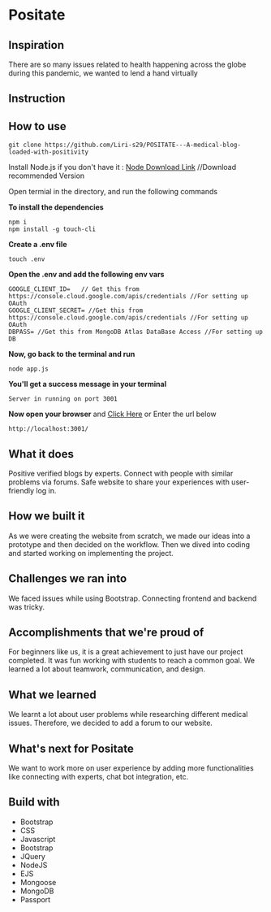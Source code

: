 # Positate

## Inspiration
<p>
  There are so many issues related to health happening across the globe during this pandemic, we wanted to lend a hand virtually
</p>

## Instruction 
## How to use
```
git clone https://github.com/Liri-s29/POSITATE---A-medical-blog-loaded-with-positivity
```
Install Node.js if you don't have it : [Node Download Link](https://nodejs.org/en/) //Download recommended Version <br>

Open termial in the directory, and run the following commands<br>

**To install the dependencies**
```
npm i 
npm install -g touch-cli
``` 
**Create a .env file**
```
touch .env
```
**Open the .env and add the following env vars**
```
GOOGLE_CLIENT_ID=   // Get this from https://console.cloud.google.com/apis/credentials //For setting up OAuth
GOOGLE_CLIENT_SECRET= //Get this from https://console.cloud.google.com/apis/credentials //For setting up OAuth
DBPASS= //Get this from MongoDB Atlas DataBase Access //For setting up DB
```
**Now, go back to the terminal and run**
```
node app.js
```
**You'll get a success message in your terminal**
```
Server in running on port 3001
```
**Now open your browser** and [Click Here](http://localhost:3001/) or Enter the url below
```
http://localhost:3001/
```

## What it does
<p>
Positive verified blogs by experts. Connect with people with similar problems via forums. Safe website to share your experiences with user-friendly log in.
</p>

## How we built it
<p>
As we were creating the website from scratch, we made our ideas into a prototype and then decided on the workflow. Then we dived into coding and started working on implementing the project. 
</p>

## Challenges we ran into
<p>
	We faced issues while using Bootstrap. Connecting frontend and backend was tricky. 
</p>

## Accomplishments that we're proud of
<p>
	For beginners like us, it is a great achievement to just have our project completed. It was fun working with students to reach a common goal. We learned a lot about teamwork, communication, and design.
</p>

## What we learned 
<p>
	We learnt a lot about user problems while researching different medical issues. Therefore, we decided to add a forum to our website.
</p>

## What's next for Positate
<p>
	We want to work more on user experience by adding more functionalities like connecting with experts, chat bot integration, etc.
</p>

## Build with

- Bootstrap
- CSS
- Javascript
- Bootstrap
- JQuery
- NodeJS
- EJS
- Mongoose
- MongoDB
- Passport



